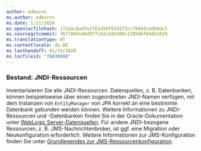 ```yaml
---
author: edburns
ms.author: edburns
ms.date: 1/21/2020
ms.openlocfilehash: 171dac6ad7e2761d58f63d173cc78464cedb6dc5
ms.sourcegitcommit: 367780fe48d977c82cb84208c128b0bf694b1029
ms.translationtype: HT
ms.contentlocale: de-DE
ms.lasthandoff: 01/29/2020
ms.locfileid: "76830808"
---
```

### <a name="inventory-jndi-resources"></a>Bestand: JNDI-Ressourcen

Inventarisieren Sie alle JNDI-Ressourcen. Datenquellen, z. B. Datenbanken, können beispielsweise über einen zugeordneten JNDI-Namen verfügen, mit dem Instanzen von `EntityManager` von JPA korrekt an eine bestimmte Datenbank gebunden werden können. Weitere Informationen zu JNDI-Ressourcen und -Datenbanken finden Sie in der Oracle-Dokumentation unter [WebLogic Server-Datenquellen](https://docs.oracle.com/en/middleware/fusion-middleware/weblogic-server/12.2.1.4/intro/jdbc.html). Für andere JNDI-bezogene Ressourcen, z. B. JMS-Nachrichtenbroker, ist ggf. eine Migration oder Neukonfiguration erforderlich. Weitere Informationen zur JMS-Konfiguration finden Sie unter [Grundlegendes zur JMS-Ressourcenkonfiguration](https://docs.oracle.com/en/middleware/fusion-middleware/weblogic-server/12.2.1.4/jmsad/overview.html).
